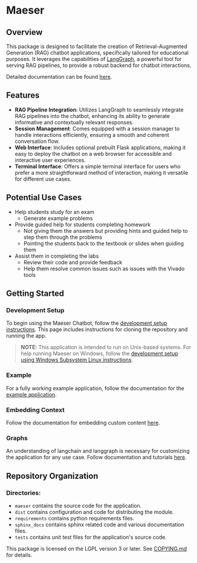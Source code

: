 # Maeser
## Overview
This package is designed to facilitate the creation of Retrieval-Augmented Generation (RAG) chatbot applications, specifically tailored for educational purposes. It leverages the capabilities of [LangGraph](https://langchain-ai.github.io/langgraph/), a powerful tool for serving RAG pipelines, to provide a robust backend for chatbot interactions.

Detailed documentation can be found [here](https://byucpe.github.io/maeser/).
## Features
- **RAG Pipeline Integration**: Utilizes LangGraph to seamlessly integrate RAG pipelines into the chatbot, enhancing its ability to generate informative and contextually relevant responses.
- **Session Management**: Comes equipped with a session manager to handle interactions efficiently, ensuring a smooth and coherent conversation flow.
- **Web Interface**: Includes optional prebuilt Flask applications, making it easy to deploy the chatbot on a web browser for accessible and interactive user experiences.
- **Terminal Interface**: Offers a simple terminal interface for users who prefer a more straightforward method of interaction, making it versatile for different use cases.
## Potential Use Cases
* Help students study for an exam
  * Generate example problems
* Provide guided help for students completing homework
  * Not giving them the answers but providing hints and guided help to step them through the problems
  * Pointing the students back to the textbook or slides when guiding them
* Assist them in completing the labs
  * Review their code and provide feedback
  * Help them resolve common issues such as issues with the Vivado tools

## Getting Started
### Development Setup
To begin using the Maeser Chatbot, follow the [development setup instructions](https://byu-cpe.github.io/Maeser/development/development_setup.html).
This page includes instructions for cloning the repository and running the app.

> **NOTE:** This application is intended to run on Unix-based systems. For help running Maeser on Windows, follow the [development setup using Windows Subsystem Linux instructions](https://byu-cpe.github.io/Maeser/development/wsl_development.html).
### Example
For a fully working example application, follow the documentation for the [example application](https://byu-cpe.github.io/Maeser/development/flask_example.html).
### Embedding Context
Follow the documentation for embedding custom content [here](https://byu-cpe.github.io/Maeser/development/embedding.html).
### Graphs
An understanding of langchain and langgraph is necessary for customizing the application for any use case. Follow documentation and tutorials [here](https://langchain-ai.github.io/langgraph/).

## Repository Organization
### Directories:
- `maeser` contains the source code for the application.
- `dist` contains configuration and code for distributing the module.
- `requirements` contains python requirements files.
- `sphinx_docs` contains sphinx related code and various documentation files.
- `tests` contains unit test files for the application's source code. 

This package is licensed on the LGPL version 3 or later.
See [COPYING.md](COPYING.md) for details.